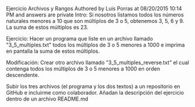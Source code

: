 Ejercicio Archivos y Rangos
Authored by Luis Porras at 08/20/2015 10:14 PM and answers are private
Intro: Si nosotros listamos todos los números naturales menores a 10 que son múltiplos de 3 o 5, obtenemos 3, 5, 6 y 9. La suma de estos múltiplos es 23.

Ejercicio: Hacer un programa que liste en un archivo llamado "3_5_multiples.txt" todos los múltiplos de 3 o 5 menores a 1000 e imprima en pantalla la suma de estos múltiplos.

Modificación: Crear otro archivo llamado "3_5_multiples_reverse.txt" el cual contenga todos los múltiplos de 3 o 5 menores a 1000 en orden descendente.

Subir los tres archivos (el programa y los dos textos) a un repositorio en GitHub e incluirme como colaborador. Añadan la descripción del ejercicio dentro de un archivo README.md
